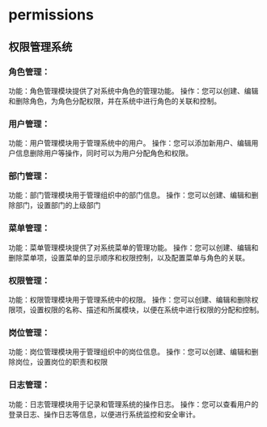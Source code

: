 # permissions
## 权限管理系统
### 角色管理：
功能：角色管理模块提供了对系统中角色的管理功能。
操作：您可以创建、编辑和删除角色，为角色分配权限，并在系统中进行角色的关联和控制。
### 用户管理：
功能：用户管理模块用于管理系统中的用户。
操作：您可以添加新用户、编辑用户信息删除用户等操作，同时可以为用户分配角色和权限。
### 部门管理：
功能：部门管理模块用于管理组织中的部门信息。
操作：您可以创建、编辑和删除部门，设置部门的上级部门
### 菜单管理：
功能：菜单管理模块提供了对系统菜单的管理功能。
操作：您可以创建、编辑和删除菜单项，设置菜单的显示顺序和权限控制，以及配置菜单与角色的关联。
### 权限管理：
功能：权限管理模块用于管理系统中的权限。
操作：您可以创建、编辑和删除权限项，设置权限的名称、描述和所属模块，以便在系统中进行权限的分配和控制。
### 岗位管理：
功能：岗位管理模块用于管理组织中的岗位信息。
操作：您可以创建、编辑和删除岗位，设置岗位的职责和权限
### 日志管理：
功能：日志管理模块用于记录和管理系统的操作日志。
操作：您可以查看用户的登录日志、操作日志等信息，以便进行系统监控和安全审计。

